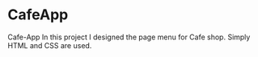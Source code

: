 # CafeApp
Cafe-App
In this project I designed the page menu for Cafe shop. Simply HTML and CSS are used. 
